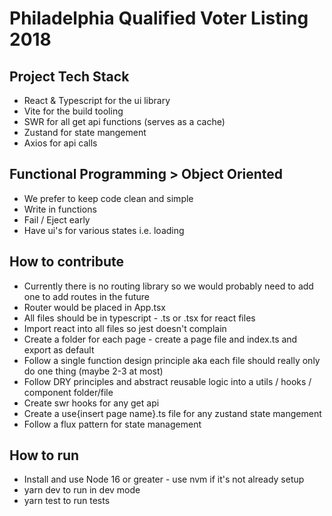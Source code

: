 # Philadelphia Qualified Voter Listing 2018


## Project Tech Stack
* React & Typescript for the ui library
* Vite for the build tooling
* SWR for all get api functions (serves as a cache)
* Zustand for state mangement
* Axios for api calls

## Functional Programming > Object Oriented
* We prefer to keep code clean and simple
* Write in functions
* Fail / Eject early 
* Have ui's for various states i.e. loading

## How to contribute
* Currently there is no routing library so we would probably need to add one to add routes in the future
* Router would be placed in App.tsx
* All files should be in typescript - .ts or .tsx for react files
* Import react into all files so jest doesn't complain
* Create a folder for each page - create a page file and index.ts and export as default
* Follow a single function design principle aka each file should really only do one thing (maybe 2-3 at most)
* Follow DRY principles and abstract reusable logic into a utils / hooks / component folder/file
* Create swr hooks for any get api
* Create a use{insert page name}.ts file for any zustand state mangement
* Follow a flux pattern for state management


## How to run
* Install and use Node 16 or greater - use nvm if it's not already setup
* yarn dev to run in dev mode
* yarn test to run tests



